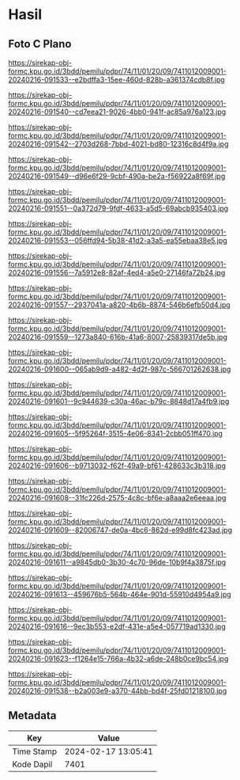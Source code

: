 # Hasil

## Foto C Plano

https://sirekap-obj-formc.kpu.go.id/3bdd/pemilu/pdpr/74/11/01/20/09/7411012009001-20240216-091533--e2bdffa3-15ee-460d-828b-a361374cdb8f.jpg

https://sirekap-obj-formc.kpu.go.id/3bdd/pemilu/pdpr/74/11/01/20/09/7411012009001-20240216-091540--cd7eea21-9026-4bb0-941f-ac85a976a123.jpg

https://sirekap-obj-formc.kpu.go.id/3bdd/pemilu/pdpr/74/11/01/20/09/7411012009001-20240216-091542--2703d268-7bbd-4021-bd80-12316c8d4f9a.jpg

https://sirekap-obj-formc.kpu.go.id/3bdd/pemilu/pdpr/74/11/01/20/09/7411012009001-20240216-091549--d96e6f29-9cbf-490a-be2a-f56922a8f69f.jpg

https://sirekap-obj-formc.kpu.go.id/3bdd/pemilu/pdpr/74/11/01/20/09/7411012009001-20240216-091551--0a372d79-9fdf-4633-a5d5-69abcb935403.jpg

https://sirekap-obj-formc.kpu.go.id/3bdd/pemilu/pdpr/74/11/01/20/09/7411012009001-20240216-091553--056ffd94-5b38-41d2-a3a5-ea55ebaa38e5.jpg

https://sirekap-obj-formc.kpu.go.id/3bdd/pemilu/pdpr/74/11/01/20/09/7411012009001-20240216-091556--7a5912e8-82af-4ed4-a5e0-27146fa72b24.jpg

https://sirekap-obj-formc.kpu.go.id/3bdd/pemilu/pdpr/74/11/01/20/09/7411012009001-20240216-091557--2937041a-a820-4b6b-8874-546b6efb50d4.jpg

https://sirekap-obj-formc.kpu.go.id/3bdd/pemilu/pdpr/74/11/01/20/09/7411012009001-20240216-091559--1273a840-616b-41a6-8007-25839317de5b.jpg

https://sirekap-obj-formc.kpu.go.id/3bdd/pemilu/pdpr/74/11/01/20/09/7411012009001-20240216-091600--065ab9d9-a482-4d2f-987c-566701262638.jpg

https://sirekap-obj-formc.kpu.go.id/3bdd/pemilu/pdpr/74/11/01/20/09/7411012009001-20240216-091601--9c944639-c30a-46ac-b79c-8848d17a4fb9.jpg

https://sirekap-obj-formc.kpu.go.id/3bdd/pemilu/pdpr/74/11/01/20/09/7411012009001-20240216-091605--5f95264f-3515-4e06-8341-2cbb051ff470.jpg

https://sirekap-obj-formc.kpu.go.id/3bdd/pemilu/pdpr/74/11/01/20/09/7411012009001-20240216-091606--b9713032-f62f-49a9-bf61-428633c3b318.jpg

https://sirekap-obj-formc.kpu.go.id/3bdd/pemilu/pdpr/74/11/01/20/09/7411012009001-20240216-091608--31fc226d-2575-4c8c-bf6e-a8aaa2e6eeaa.jpg

https://sirekap-obj-formc.kpu.go.id/3bdd/pemilu/pdpr/74/11/01/20/09/7411012009001-20240216-091609--82006747-de0a-4bc6-862d-e99d8fc423ad.jpg

https://sirekap-obj-formc.kpu.go.id/3bdd/pemilu/pdpr/74/11/01/20/09/7411012009001-20240216-091611--a9845db0-3b30-4c70-96de-10b9f4a3875f.jpg

https://sirekap-obj-formc.kpu.go.id/3bdd/pemilu/pdpr/74/11/01/20/09/7411012009001-20240216-091613--459676b5-564b-464e-901d-55910d4954a9.jpg

https://sirekap-obj-formc.kpu.go.id/3bdd/pemilu/pdpr/74/11/01/20/09/7411012009001-20240216-091616--9ec3b553-e2df-431e-a5e4-057719ad1330.jpg

https://sirekap-obj-formc.kpu.go.id/3bdd/pemilu/pdpr/74/11/01/20/09/7411012009001-20240216-091623--f1264e15-766a-4b32-a6de-248b0ce9bc54.jpg

https://sirekap-obj-formc.kpu.go.id/3bdd/pemilu/pdpr/74/11/01/20/09/7411012009001-20240216-091538--b2a003e9-a370-44bb-bd4f-25fd01218100.jpg


## Metadata

| Key        | Value               |
| ---------- | ------------------- |
| Time Stamp | 2024-02-17 13:05:41 |
| Kode Dapil | 7401                |



